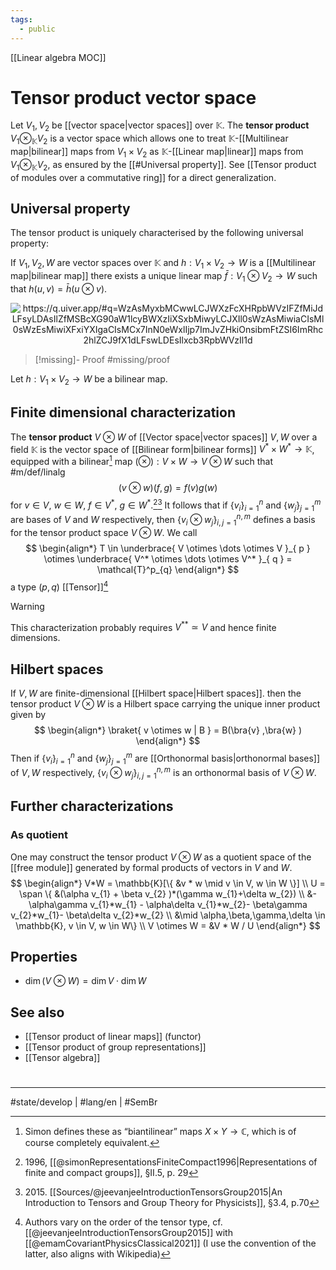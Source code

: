 ```yaml
---
tags:
  - public
---
```

[[Linear algebra MOC]]
# Tensor product vector space

Let $V_{1},V_{2}$ be [[vector space|vector spaces]] over $\mathbb{K}$. The **tensor product** $V_{1} \otimes_{\mathbb{K}} V_{2}$ is a vector space which allows one to treat $\mathbb{K}$-[[Multilinear map|bilinear]] maps from $V_{1} \times V_{2}$ as $\mathbb{K}$-[[Linear map|linear]] maps from $V_{1} \otimes_{\mathbb{K}} V_{2}$,
as ensured by the [[#Universal property]].
See [[Tensor product of modules over a commutative ring]] for a direct generalization.

## Universal property

The tensor product is uniquely characterised by the following universal property:

If $V_{1}, V_{2},W$ are vector spaces over $\mathbb{K}$ and $h : V_{1}\times V_{2}\to W$ is a [[Multilinear map|bilinear map]]
there exists a unique linear map $\bar f : V_{1} \otimes V_{2} \to W$ such that $h(u,v) = \bar h(u \otimes v)$.

<p align="center"><img align="center" src="https://i.upmath.me/svg/%0A%25%20A%20TikZ%20style%20for%20curved%20arrows%20of%20a%20fixed%20height%2C%20due%20to%20Andr%C3%A9C.%0A%5Ctikzset%7Bcurve%2F.style%3D%7Bsettings%3D%7B%231%7D%2Cto%20path%3D%7B(%5Ctikztostart)%0A%20%20%20%20..%20controls%20(%24(%5Ctikztostart)!%5Cpv%7Bpos%7D!(%5Ctikztotarget)!%5Cpv%7Bheight%7D!270%3A(%5Ctikztotarget)%24)%0A%20%20%20%20and%20(%24(%5Ctikztostart)!1-%5Cpv%7Bpos%7D!(%5Ctikztotarget)!%5Cpv%7Bheight%7D!270%3A(%5Ctikztotarget)%24)%0A%20%20%20%20..%20(%5Ctikztotarget)%5Ctikztonodes%7D%7D%2C%0A%20%20%20%20settings%2F.code%3D%7B%5Ctikzset%7Bquiver%2F.cd%2C%231%7D%0A%20%20%20%20%20%20%20%20%5Cdef%5Cpv%23%231%7B%5Cpgfkeysvalueof%7B%2Ftikz%2Fquiver%2F%23%231%7D%7D%7D%2C%0A%20%20%20%20quiver%2F.cd%2Cpos%2F.initial%3D0.35%2Cheight%2F.initial%3D0%7D%0A%25%20TikZ%20arrowhead%2Ftail%20styles.%0A%5Ctikzset%7Btail%20reversed%2F.code%3D%7B%5Cpgfsetarrowsstart%7Btikzcd%20to%7D%7D%7D%0A%5Ctikzset%7B2tail%2F.code%3D%7B%5Cpgfsetarrowsstart%7BImplies%5Breversed%5D%7D%7D%7D%0A%5Ctikzset%7B2tail%20reversed%2F.code%3D%7B%5Cpgfsetarrowsstart%7BImplies%7D%7D%7D%0A%25%20TikZ%20arrow%20styles.%0A%5Ctikzset%7Bno%20body%2F.style%3D%7B%2Ftikz%2Fdash%20pattern%3Don%200%20off%201mm%7D%7D%0A%25%20https%3A%2F%2Fq.uiver.app%2F%23q%3DWzAsMyxbMCwwLCJWXzFcXHRpbWVzIFZfMiJdLFsyLDAsIlZfMSBcXG90aW1lcyBWXzIiXSxbMiwyLCJXIl0sWzAsMiwiaCIsMl0sWzEsMiwiXFxiYXIgaCIsMCx7InN0eWxlIjp7ImJvZHkiOnsibmFtZSI6ImRhc2hlZCJ9fX1dLFswLDEsIlxcb3RpbWVzIl1d%0A%5C%5B%5Cbegin%7Btikzcd%7D%0A%09%7BV_1%5Ctimes%20V_2%7D%20%26%26%20%7BV_1%20%5Cotimes%20V_2%7D%20%5C%5C%0A%09%5C%5C%0A%09%26%26%20W%0A%09%5Carrow%5B%22%5Cotimes%22%2C%20from%3D1-1%2C%20to%3D1-3%5D%0A%09%5Carrow%5B%22h%22'%2C%20from%3D1-1%2C%20to%3D3-3%5D%0A%09%5Carrow%5B%22%7B%5Cbar%20h%7D%22%2C%20dashed%2C%20from%3D1-3%2C%20to%3D3-3%5D%0A%5Cend%7Btikzcd%7D%5C%5D%0A#invert" alt="https://q.uiver.app/#q=WzAsMyxbMCwwLCJWXzFcXHRpbWVzIFZfMiJdLFsyLDAsIlZfMSBcXG90aW1lcyBWXzIiXSxbMiwyLCJXIl0sWzAsMiwiaCIsMl0sWzEsMiwiXFxiYXIgaCIsMCx7InN0eWxlIjp7ImJvZHkiOnsibmFtZSI6ImRhc2hlZCJ9fX1dLFswLDEsIlxcb3RpbWVzIl1d" /></p>

> [!missing]- Proof
> #missing/proof

Let $h : V_{1} \times V_{2} \to W$ be a bilinear map.

## Finite dimensional characterization

The **tensor product** $V \otimes W$ of [[Vector space|vector spaces]] $V,W$ over a field $\mathbb{K}$ is the vector space of [[Bilinear form|bilinear forms]] $V^* \times W^* \to \mathbb{K}$,
equipped with a bilinear[^anti] map $(\otimes) : V \times W \to V \otimes W$ 
such that  #m/def/linalg 
$$
(v \otimes w) (f,g) = f(v)g(w)
$$ 
for $v \in V$, $w \in W$, $f \in V^*$, $g \in W^*$.[^sim][^2015]
It follows that if $\{ v_{i} \}_{i=1}^n$ and $\{ w_{j} \}_{j=1}^m$ are bases of $V$ and $W$ respectively,
then  $\{ v_{i}\otimes w_{j} \}_{i,j=1}^{n,m}$ defines a basis for the tensor product space $V \otimes W$.
We call
$$
\begin{align*}
T \in \underbrace{ V \otimes \dots \otimes V }_{ p } \otimes \underbrace{ V^* \otimes \dots \otimes V^* }_{ q } = \mathcal{T}^p_{q}
\end{align*}
$$
a type $(p, q)$ [[Tensor]][^convention]

> [!warning]
> This characterization probably requires $V^{* *} \simeq V$ and hence finite dimensions.

[^convention]: Authors vary on the order of the tensor type, cf. [[@jeevanjeeIntroductionTensorsGroup2015]] with [[@emamCovariantPhysicsClassical2021]] (I use the convention of the latter, also aligns with Wikipedia)




## Hilbert spaces

If $V,W$ are finite-dimensional [[Hilbert space|Hilbert spaces]].
then the tensor product $V \otimes W$ is a Hilbert space carrying the unique inner product given by
$$
\begin{align*}
\braket{ v \otimes w | B } = B(\bra{v} ,\bra{w} )
\end{align*}
$$
Then if $\{ v_{i} \}_{i=1}^n$ and $\{ w_{j} \}_{j=1}^m$ are [[Orthonormal basis|orthonormal bases]] of $V, W$ respectively, $\{ v_{i}\otimes w_{j} \}_{i,j=1}^{n,m}$ is an orthonormal basis of $V \otimes W$.


[^anti]: Simon defines these as “biantilinear” maps $X \times Y \to \mathbb{C}$, which is of course completely equivalent.
[^sim]: 1996, [[@simonRepresentationsFiniteCompact1996|Representations of finite and compact groups]], §II.5, p. 29
[^2015]: 2015\. [[Sources/@jeevanjeeIntroductionTensorsGroup2015|An Introduction to Tensors and Group Theory for Physicists]], §3.4, p.70

## Further characterizations

### As quotient

One may construct the tensor product $V \otimes W$ as a quotient space of the [[free module]] generated by formal products of vectors in $V$ and $W$.
$$
\begin{align*}
V*W = \mathbb{K}[\{ &v * w \mid v \in V, w \in W \}] \\
U = \span \{ &(\alpha v_{1} + \beta v_{2} )*(\gamma w_{1}+\delta w_{2})  \\ &- \alpha\gamma v_{1}*w_{1} - \alpha\delta v_{1}*w_{2}- \beta\gamma v_{2}*w_{1}- \beta\delta v_{2}*w_{2} \\ &\mid \alpha,\beta,\gamma,\delta \in \mathbb{K}, v \in V, w \in W\} \\
V \otimes W = &V * W / U
\end{align*}
$$

## Properties

- $\dim(V \otimes W) = \dim V \cdot \dim W$

## See also

- [[Tensor product of linear maps]] (functor)
- [[Tensor product of group representations]]
- [[Tensor algebra]]

#
---
#state/develop  | #lang/en | #SemBr
